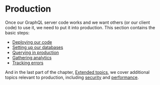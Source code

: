 # Production

Once our GraphQL server code works and we want others (or our client code) to use it, we need to put it into production. This section contains the basic steps:

- [Deploying our code](deployment.md)
- [Setting up our databases](database-hosting.md)
- [Querying in production](querying-in-production.md)
- [Gathering analytics](analytics.md)
- [Tracking errors](error-reporting.md)

And in the last part of the chapter, [Extended topics](../extended-topics.md), we cover additional topics relevant to production, including [security](../security.md) and [performance](../performance.md).


